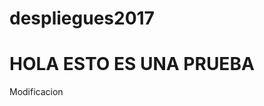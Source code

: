 # despliegues2017
<html>
  <head>
  <head>
  <body>
    <h1>HOLA ESTO ES UNA PRUEBA</h1>
	Modificacion
  </body>
</html>
